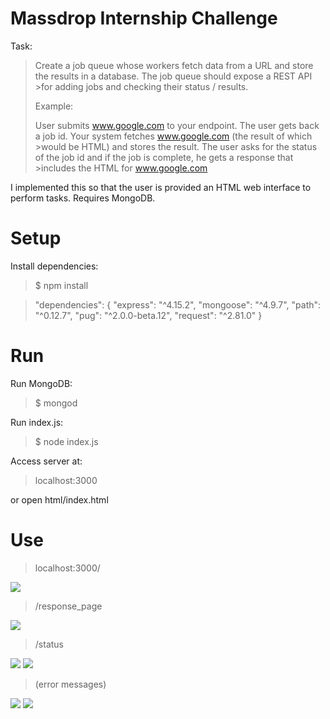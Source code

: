 # Massdrop Internship Challenge

Task:

> Create a job queue whose workers fetch data from a URL and store the results in a database.  The job queue should expose a REST API >for adding jobs and checking their status / results.
>
>Example:
>
>User submits www.google.com to your endpoint.  The user gets back a job id. Your system fetches www.google.com (the result of which >would be HTML) and stores the result.  The user asks for the status of the job id and if the job is complete, he gets a response that >includes the HTML for www.google.com

I implemented this so that the user is provided an HTML web interface to perform tasks. Requires MongoDB.

# Setup

Install dependencies:

> $ npm install

> "dependencies": {
    "express": "^4.15.2",
    "mongoose": "^4.9.7",
    "path": "^0.12.7",
    "pug": "^2.0.0-beta.12",
    "request": "^2.81.0"
  }

# Run

Run MongoDB:

> $ mongod

Run index.js:

> $ node index.js

Access server at: 

> localhost:3000

or open html/index.html

# Use

> localhost:3000/

![](http://i.imgur.com/mUVdZen.png)

> /response_page

![](http://i.imgur.com/NQECphO.png)

> /status

![](http://i.imgur.com/SSXZ66b.png) ![](http://i.imgur.com/FReBKiA.png)

> (error messages)

![](http://i.imgur.com/0FAA3ey.png) ![](http://i.imgur.com/auOGglT.png)


